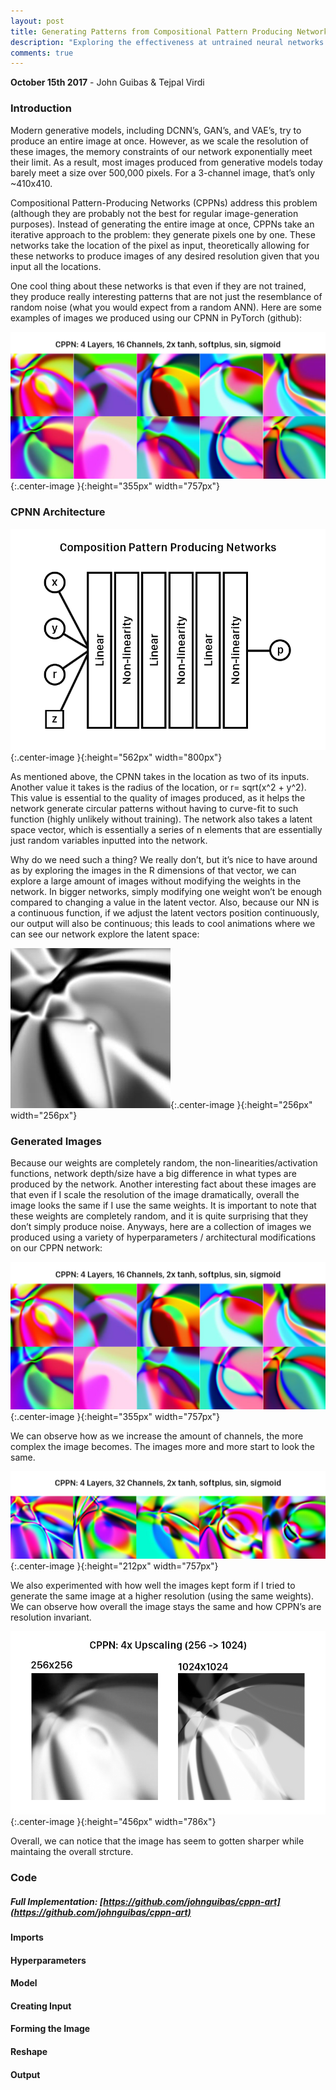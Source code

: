 ```yaml
---
layout: post
title: Generating Patterns from Compositional Pattern Producing Networks
description: "Exploring the effectiveness at untrained neural networks generating art."
comments: true
---
```

**October 15th 2017** - John Guibas & Tejpal Virdi

### Introduction
Modern generative models, including DCNN’s, GAN’s, and VAE’s, try to produce an entire image at once. However, as we scale the resolution of these images, the memory constraints of our network exponentially meet their limit. As a result, most images produced from generative models today barely meet a size over 500,000 pixels. For a 3-channel image, that’s only ~410x410. 

Compositional Pattern-Producing Networks (CPPNs) address this problem (although they are probably not the best for regular image-generation purposes). Instead of generating the entire image at once, CPPNs take an iterative approach to the problem: they generate pixels one by one. These networks take the location of the pixel as input, theoretically allowing for these networks to produce images of any desired resolution given that you input all the locations. 

One cool thing about these networks is that even if they are not trained, they produce really interesting patterns that are not just the resemblance of random noise (what you would expect from a random ANN). Here are some examples of images we produced using our CPNN in PyTorch (github):

![galley](/images/lmao.png){:.center-image }{:height="355px" width="757px"}



### CPNN Architecture

![model](/images/model.png){:.center-image }{:height="562px" width="800px"}


As mentioned above, the CPNN takes in the location as two of its inputs. Another value it takes is the radius of the location, or r= sqrt(x^2 + y^2). This value is essential to the quality of images produced, as it helps the network generate circular patterns without having to curve-fit to such function (highly unlikely without training). The network also takes a latent space vector, which is essentially a series of n elements that are essentially just random variables inputted into the network. 

Why do we need such a thing? We really don’t, but it’s nice to have around as by exploring the images in the R dimensions of that vector, we can explore a large amount of images without modifying the weights in the network. In bigger networks, simply modifying one weight won’t be enough compared to changing a value in the latent vector. Also, because our NN is a continuous function, if we adjust the latent vectors position continuously, our output will also be continuous; this leads to cool animations where we can see our network explore the latent space:

![gif](/images/cppn.gif){:.center-image }{:height="256px" width="256px"}


### Generated Images

Because our weights are completely random, the non-linearities/activation functions, network depth/size have a big difference in what types are produced by the network. Another interesting fact about these images are that even if I scale the resolution of the image dramatically, overall the image looks the same if I use the same weights. It is important to note that these weights are completely random, and it is quite surprising that they don’t simply produce noise. Anyways, here are a collection of images we produced using a variety of hyperparameters / architectural modifications on our CPPN network:

![examples](/images/lmao.png){:.center-image }{:height="355px" width="757px"}





We can observe how as we increase the amount of channels, the more complex the image becomes. The images more and more start  to look the same.

![32chan](/images/32chan.png){:.center-image }{:height="212px" width="757px"}


We also experimented with how well the images kept form if I tried to generate the same image at a higher resolution (using the same weights). We can observe how overall the image stays the same and how CPPN’s are resolution invariant. 


![upscaling](/images/upscaling.png){:.center-image }{:height="456px" width="786x"}

Overall, we can notice that the image has seem to gotten sharper while maintaing the overall strcture. 

### Code

##### Full Implementation: [https://github.com/johnguibas/cppn-art](https://github.com/johnguibas/cppn-art) 

#### Imports

<script src="https://gist.github.com/johnguibas/44ab17da752d3f848c7bb98a831f4390.js"></script>

#### Hyperparameters
<script src="https://gist.github.com/johnguibas/18174b532fe47c72b26353e58e9616c4.js"></script>

<script src="https://gist.github.com/johnguibas/94613d6d6aff6153b7ed1238e419f1e3.js"></script>

#### Model
<script src="https://gist.github.com/johnguibas/b7cb339a790407e131757b265b95a914.js"></script>

#### Creating Input
<script src="https://gist.github.com/johnguibas/28672a6665ce464dfca079c7cb3d8482.js"></script>

#### Forming the Image
<script src="https://gist.github.com/johnguibas/b371c1f8d7f0338f369e605fb258408d.js"></script>

#### Reshape
<script src="https://gist.github.com/johnguibas/d684edfec051b94cffe96917544cb805.js"></script>

#### Output
<script src="https://gist.github.com/johnguibas/6d95a4eec8cc6f86726258cbd2c45018.js"></script>




